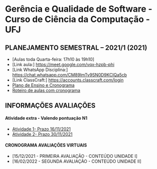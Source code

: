 # Gerência e Qualidade de Software - Curso de Ciência da Computação - UFJ

## PLANEJAMENTO SEMESTRAL – 2021/1 (2021)

- [Aulas toda Quarta-feira: 17h10 às 19h10]
- [Link aula:] https://meet.google.com/vqx-hzpb-phi
- [Link WhatsApp Disciplina:] https://chat.whatsapp.com/CM89lmTv9SN0D9KCIQa5cb
- [Link ClassCraft:] https://accounts.classcraft.com/login
- [Plano de Ensino e Cronograma](documentos/plano_ensino_remoto_gerencia_2021_1_assinado.pdf)
- [Roteiro de aulas com cronograma](documentos/roteiro.md)

##  INFORMAÇÕES AVALIAÇÕES

####  Atividade extra - Valendo pontuação N1 

- [Atividade 1- Prazo 16/11/2021](https://forms.gle/GmDYhQtLE9YpNyAD6)
- [Atividade 2- Prazo 30/11/2021](https://forms.gle/VmtbFacivmeAu3GMA)

####  CRONOGRAMA AVALIAÇÕES VIRTUAIS

- [15/12/2021 - PRIMEIRA AVALIAÇÃO - CONTEÚDO UNIDADE I]
- [16/02/2022 - SEGUNDA AVALIAÇÃO - CONTEÚDO UNIDADE II]
